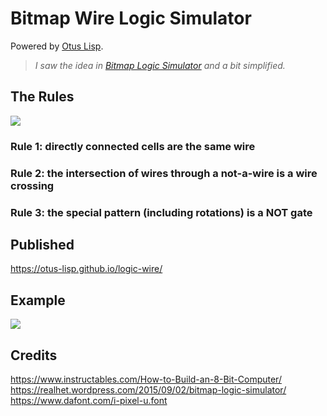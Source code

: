 # Bitmap Wire Logic Simulator
Powered by [Otus Lisp](https://github.com/otus-lisp/ol).

> *I saw the idea in [Bitmap Logic Simulator](https://realhet.wordpress.com/2015/09/02/bitmap-logic-simulator/) and a bit simplified.*

## The Rules
![](https://i.imgur.com/yHLo71u.png)

### Rule 1: directly connected cells are the same wire
### Rule 2: the intersection of wires through a not-a-wire is a wire crossing
### Rule 3: the special pattern (including rotations) is a NOT gate

## Published
https://otus-lisp.github.io/logic-wire/

## Example

![](https://otus-lisp.github.io/logic-wire/media/0-1.gif)

## Credits
https://www.instructables.com/How-to-Build-an-8-Bit-Computer/  
https://realhet.wordpress.com/2015/09/02/bitmap-logic-simulator/  
https://www.dafont.com/i-pixel-u.font  

